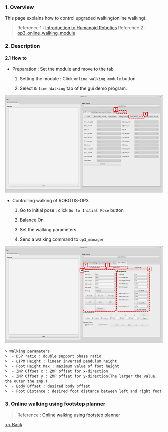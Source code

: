 ### 1. Overview   
This page explains how to control upgraded walking(online walking).  
> Reference 1 : [Introduction to Humanoid Robotics]
> Reference 2 : [op3_online_walking_module]

### 2. Description
#### 2.1 How to
 - Preparation : Set the module and move to the tab
   1. Setting the module : Click `online_walking_module` button

   2. Select `Online Walking` tab of the gui demo program.

  ![](/assets/images/platform/op3/op3_online_walking_01.png)

 - Controlling walking of ROBOTIS-OP3
    1. Go to initial pose : click `Go to Initial Pose` button

    2. Balance On   

    3. Set the walking parameters    

    4. Send a walking command to `op3_manager`

  ![](/assets/images/platform/op3/op3_online_walking_02.png)

    > Walking parameters
    >  - DSP ratio : double support phase ratio
    >  - LIPM Height : linear inverted pendulum height
    >  - Foot Height Max : maximum value of foot height
    >  - ZMP Offset x : ZMP offset for x-direction
    >  - ZMP Offset y : ZMP offset for y-direction(The larger the value, the outer the zmp.)
    >  - Body Offset : desired body offset
    >  - Foot Distance : desired foot distance between left and right foot

### 3. Online walking using footstep planner
  > Reference : [Online walking using footstep planner]  

[&lt;&lt; Back](op3_user's_guide.md)

[Introduction to Humanoid Robotics]:http://www.springer.com/gp/book/9783642545351
[op3_online_walking_module]:op3_online_walking_module.md
[Online walking using footstep planner]:op3_how_to_control_upgraded_walking_using_footstep_planner.md
